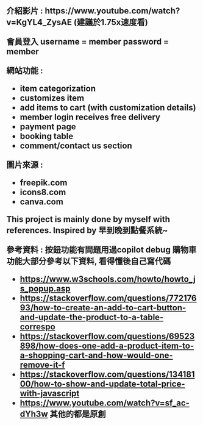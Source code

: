 <h2> 介紹影片 : https://www.youtube.com/watch?v=KgYL4_ZysAE 
(建議於1.75x速度看)

會員登入
username = member
password = member

網站功能 :
- item categorization
- customizes item
- add items to cart (with customization details)
- member login receives free delivery
- payment page
- booking table
- comment/contact us section

圖片來源 : 
- freepik.com 
- icons8.com
- canva.com

This project is mainly done by myself with references.
Inspired by 早到晚到點餐系統~

參考資料 : 
按鈕功能有問題用過copilot debug
購物車功能大部分參考以下資料, 看得懂後自己寫代碼
- https://www.w3schools.com/howto/howto_js_popup.asp
- https://stackoverflow.com/questions/77217693/how-to-create-an-add-to-cart-button-and-update-the-product-to-a-table-correspo
- https://stackoverflow.com/questions/69523898/how-does-one-add-a-product-item-to-a-shopping-cart-and-how-would-one-remove-it-f
- https://stackoverflow.com/questions/13418100/how-to-show-and-update-total-price-with-javascript
- https://www.youtube.com/watch?v=sf_ac-dYh3w
其他的都是原創
